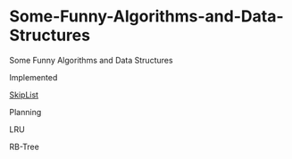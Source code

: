 # Some-Funny-Algorithms-and-Data-Structures
Some Funny Algorithms and Data Structures

Implemented

[SkipList](https://github.com/Cai-Yao/Some-Funny-Algorithms-and-Data-Structures/tree/main/SkipList)

Planning

LRU

RB-Tree
